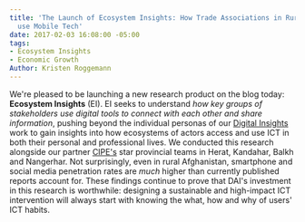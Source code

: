 ```yaml
---
title: 'The Launch of Ecosystem Insights: How Trade Associations in Rural Afghanistan
  use Mobile Tech'
date: 2017-02-03 16:08:00 -05:00
tags:
- Ecosystem Insights
- Economic Growth
Author: Kristen Roggemann
---
```


We're pleased to be launching a new research product on the blog today: **Ecosystem Insights** (EI). EI seeks to understand *how key groups of stakeholders use digital tools to connect with each other and share information*, pushing beyond the individual personas of our [Digital Insights](https://dai-global-digital.com/tags/?tag=digital-insights) work to gain insights into how ecosystems of actors access and use ICT in both their personal and professional lives. We conducted this research alongside our partner [CIPE's](http://www.cipe.org/) star provincial teams in Herat, Kandahar, Balkh and Nangerhar. Not surprisingly, even in rural Afghanistan, smartphone and social media penetration rates are *much* higher than currently published reports account for. These findings continue to prove that DAI's investment in this research is worthwhile: designing a sustainable and high-impact ICT intervention will always start with knowing the what, how and why of users' ICT habits.

<div class="infogram-embed" data-id="_/6WvsBFWfYDE6aaaGsCyc" data-type="interactive" data-title="Ecosystem Insights, Afghanistan"></div><script>!function(e,t,n,s){var i="InfogramEmbeds",o=e.getElementsByTagName(t),d=o\[0\],a=/^http:/.test(e.location)?"http:":"https:";if(/^/{2}/.test(s)&&(s=a\+s),window\[i\]&&window\[i\].initialized)window\[i\].process&&window\[i\].process();else if(!e.getElementById(n)){var r=e.createElement(t);r.async=1,r.id=n,r.src=s,d.parentNode.insertBefore(r,d)}}(document,"script","infogram-async","//e.infogr.am/js/dist/embed-loader-min.js");</script>
